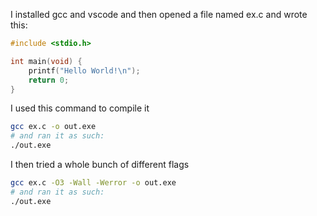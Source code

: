 I installed gcc and vscode and then opened a file named ex.c and wrote this:
```cpp
#include <stdio.h>

int main(void) {
    printf("Hello World!\n");
    return 0;
}
```
I used this command to compile it
```bash
gcc ex.c -o out.exe
# and ran it as such:
./out.exe
```

I then tried a whole bunch of different flags
```bash
gcc ex.c -O3 -Wall -Werror -o out.exe
# and ran it as such:
./out.exe
```
